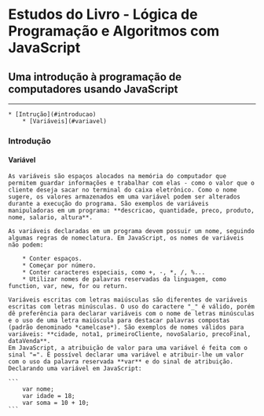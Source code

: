 # Estudos do Livro - Lógica de Programação e Algoritmos com JavaScript

## Uma introdução à programação de computadores usando JavaScript

-----
<!--ts-->

    * [Intrução](#introducao)
        * [Variáveis](#variavel)
<!--te-->

### Introdução

#### Variável

    As variáveis são espaços alocados na memória do computador que permitem guardar informações e trabalhar com elas - como o valor que o cliente deseja sacar no terminal do caixa eletrônico. Como o nome sugere, os valores armazenados em uma variável podem ser alterados durante a execução do programa. São exemplos de variáveis manipuladoras em um programa: **descricao, quantidade, preco, produto, nome, salario, altura**.

    As variáveis declaradas em um programa devem possuir um nome, seguindo algumas regras de nomeclatura. Em JavaScript, os nomes de variáveis não podem:
        
        * Conter espaços.
        * Começar por número.
        * Conter caracteres especiais, como +, -, *, /, %...
        * Utilizar nomes de palavras reservadas da linguagem, como function, var, new, for ou return.
    
    Variáveis escritas com letras maiúsculas são diferentes de variáveis escritas com letras minúsculas. O uso do caractere "_" é válido, porém dê preferência para declarar variáveis com o nome de letras minúsculas e o uso de uma letra maiúscula para destacar palavras compostas (padrão denominado *camelcase*). São exemplos de nomes válidos para variáveis: **cidade, nota1, primeiroCliente, novoSalario, precoFinal, dataVenda**.
    Em JavaScript, a atribuição de valor para uma variável é feita com o sinal "=". É possível declarar uma variável e atribuir-lhe um valor com o uso da palavra reservada **var** e do sinal de atribuição.
    Declarando uma variável em JavaScript:

    ```
        var nome;
        var idade = 18;
        var soma = 10 + 10;
    ```
